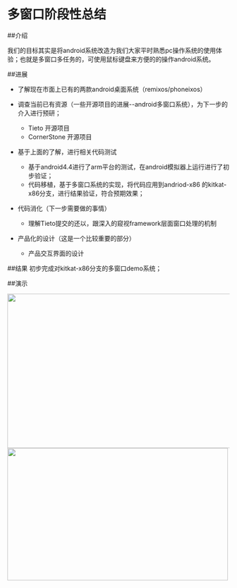 多窗口阶段性总结
===

##介绍

我们的目标其实是将android系统改造为我们大家平时熟悉pc操作系统的使用体验；也就是多窗口多任务的，可使用鼠标键盘来方便的的操作android系统。

##进展

* 了解现在市面上已有的两款android桌面系统（remixos/phoneixos）

* 调查当前已有资源（一些开源项目的进展--android多窗口系统），为下一步的介入进行预研；
   * Tieto 开源项目
   * CornerStone 开源项目
* 基于上面的了解，进行相关代码测试
   * 基于android4.4进行了arm平台的测试，在android模拟器上运行进行了初步验证；
   * 代码移植，基于多窗口系统的实现，将代码应用到andriod-x86 的kitkat-x86分支，进行结果验证，符合预期效果；

* 代码消化（下一步需要做的事情）
   * 理解Tieto提交的还以，跟深入的窥视framework层面窗口处理的机制

* 产品化的设计（这是一个比较重要的部分）
   * 产品交互界面的设计


##结果
初步完成对kitkat-x86分支的多窗口demo系统；

##演示

<img src="/home/zhongtian/Pictures/android-mw-cut.png" width="600" height="350" />
<br>
<img src="/home/zhongtian/Pictures/mwdemo2.png" width="500" height="300" />